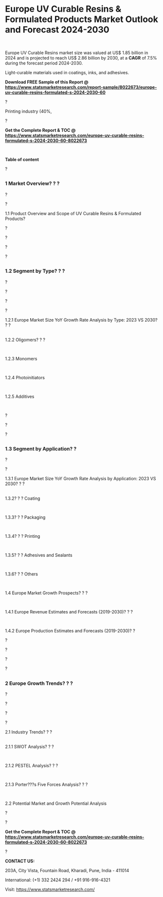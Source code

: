 <h1>Europe UV Curable Resins & Formulated Products Market Outlook and Forecast 2024-2030</h1><br/><p>Europe UV Curable Resins market size was valued at US$ 1.85 billion in 2024 and is projected to reach US$ 2.86 billion by 2030, at a <strong>CAGR</strong> of 7.5% during the forecast period 2024-2030.</p>
 
 
 
 <p>Light-curable materials used in coatings, inks, and adhesives.</p>
 
 
 
 <div><b>Download FREE Sample of this Report @ <a href="https://www.statsmarketresearch.com/download-free-sample/8022673/europe-uv-curable-resins-formulated-s-2024-2030-60">https://www.statsmarketresearch.com/report-sample/8022673/europe-uv-curable-resins-formulated-s-2024-2030-60</a></b></div>
 
 
 
 <p>? </p>
 
 
 
 <p>Printing industry (40%,</p>
 
 
 
 <p>? </p>
 
 
 
 <div><b>Get the Complete Report & TOC @ <a href="https://www.statsmarketresearch.com/europe-uv-curable-resins-formulated-s-2024-2030-60-8022673">https://www.statsmarketresearch.com/europe-uv-curable-resins-formulated-s-2024-2030-60-8022673</a></b></div>
 
 
 
 <p><br />
 
 <b>Table of content</b></p>
 
 
 
 <p>? </p>
 
 
 
 <h2><span style="font-size:16px"><strong>1 Market Overview? ? ? </strong></span></h2>
 
 
 
 <p>? </p>
 
 
 
 <p>? </p>
 
 
 
 <p>1.1 Product Overview and Scope of UV Curable Resins & Formulated Products? </p>
 
 
 
 <p>? </p>
 
 
 
 <p>? </p>
 
 
 
 <p>? </p>
 
 
 
 <p>? </p>
 
 
 
 <h2><strong><span style="font-size:16px">1.2 Segment by Type? ? ? </span></strong></h2>
 
 
 
 <p>? </p>
 
 
 
 <p>? </p>
 
 
 
 <p>? </p>
 
 
 
 <p>? </p>
 
 
 
 <p>1.2.1 Europe Market Size YoY Growth Rate Analysis by Type: 2023 VS 2030? ? ? <br />
 
 <br />
 
 1.2.2 Oligomers? ? ? <br />
 
 <br />
 
 1.2.3 Monomers<br />
 
 <br />
 
 1.2.4 Photoinitiators<br />
 
 <br />
 
 1.2.5 Additives<br />
 
 <br />
 
 ? </p>
 
 
 
 <p>? </p>
 
 
 
 <p>? </p>
 
 
 
 <h2><span style="font-size:16px"><strong>1.3 Segment by Application? ? </strong></span></h2>
 
 
 
 <p>? </p>
 
 
 
 <p>? </p>
 
 
 
 <p>1.3.1 Europe Market Size YoY Growth Rate Analysis by Application: 2023 VS 2030? ? ? <br />
 
 <br />
 
 1.3.2? ? ? Coating<br />
 
 <br />
 
 1.3.3? ? ? Packaging<br />
 
 <br />
 
 1.3.4? ? ? Printing<br />
 
 <br />
 
 1.3.5? ? ? Adhesives and Sealants<br />
 
 <br />
 
 1.3.6? ? ? Others<br />
 
 <br />
 
 1.4 Europe Market Growth Prospects? ? ? <br />
 
 <br />
 
 1.4.1 Europe Revenue Estimates and Forecasts (2019-2030)? ? ? <br />
 
 <br />
 
 1.4.2 Europe Production Estimates and Forecasts (2019-2030)? ? </p>
 
 
 
 <p>? </p>
 
 
 
 <p>? </p>
 
 
 
 <p>? </p>
 
 
 
 <p>? </p>
 
 
 
 <h2><span style="font-size:16px"><strong>2 Europe Growth Trends? ? ? </strong></span></h2>
 
 
 
 <p>? </p>
 
 
 
 <p>? </p>
 
 
 
 <p>? </p>
 
 
 
 <p>? </p>
 
 
 
 <p>2.1 Industry Trends? ? ? <br />
 
 <br />
 
 2.1.1 SWOT Analysis? ? ? <br />
 
 <br />
 
 2.1.2 PESTEL Analysis? ? ? <br />
 
 <br />
 
 2.1.3 Porter???s Five Forces Analysis? ? ? <br />
 
 <br />
 
 2.2 Potential Market and Growth Potential Analysis</p>
 
 
 
 <p>? </p>
 
 
 
 <p>? </p>
 
 
 
 <div><b>Get the Complete Report & TOC @ <a href="https://www.statsmarketresearch.com/europe-uv-curable-resins-formulated-s-2024-2030-60-8022673">https://www.statsmarketresearch.com/europe-uv-curable-resins-formulated-s-2024-2030-60-8022673</a></b></div>
 
 
 
 <p>? </p>
 
 
 
 <p><b>CONTACT US:</b><br />
 
 203A, City Vista, Fountain Road, Kharadi, Pune, India - 411014<br />
 
 International: (+1) 332 2424 294 / +91 916-916-4321<br />
 
 Visit: <a href="https://www.statsmarketresearch.com/">https://www.statsmarketresearch.com/</a></p>